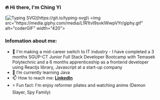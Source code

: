 ### 🔥 Hi there, I'm Ching Yi

[![Typing SVG](https://readme-typing-svg.demolab.com?font=Fira+Code&weight=500&pause=1000&color=36E4D6&center=true&height=40&lines=Welcome+to+my+introduction!)](https://git.io/typing-svg)\
<img src="https://media.giphy.com/media/L1R1tvI9svkIWwpVYr/giphy.gif" alt="coderGIF" width="420">

### Infomation about me:
- 🔭 I'm making a mid-career switch to IT industry - I have completed a 3 months SGUP-CT Junior Full Stack Developer Bootcamp with Temasek Polytechnic and a 6 months apprenticeship as a frontend developer using Reactjs library, Javascript at a start-up company
- 🌱 I’m currently learning Java
- 📫 How to reach me: **[LinkedIn](https://www.linkedin.com/in/chingyifong)**
- ⚡ Fun fact: I'm enjoy reformer pilates and watching anime (Demon Slayer, Spy Family)
